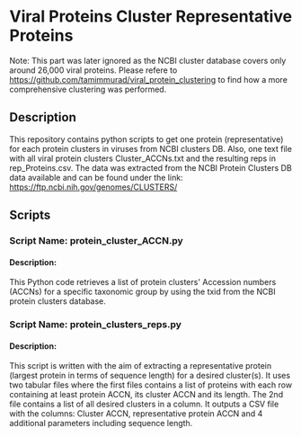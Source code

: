 # Viral Proteins Cluster Representative Proteins
Note: This part was later ignored as the NCBI cluster database covers only around 26,000 viral proteins. Please refere to https://github.com/tamimmurad/viral_protein_clustering to find how a more comprehensive clustering was performed.
## Description
This repository contains python scripts to get one protein (representative) for each protein clusters in viruses from NCBI clusters DB.
Also, one text file with all viral protein clusters Cluster_ACCNs.txt and the resulting reps in rep_Proteins.csv.
The data was extracted from the NCBI Protein Clusters DB data available and can be found under the link:
https://ftp.ncbi.nih.gov/genomes/CLUSTERS/




## Scripts

### Script Name: protein_cluster_ACCN.py

#### Description:

This Python code retrieves a list of protein clusters' Accession numbers (ACCNs) for a specific 
taxonomic group by using the txid from the NCBI protein clusters database. 


### Script Name: protein_clusters_reps.py

#### Description: 

This script is written with the aim of extracting a representative protein (largest protein in terms of sequence length) for 
a desired cluster(s). It uses two tabular files where the first files contains a list of proteins with each row containing at least
protein ACCN, its cluster ACCN and its length. The 2nd file contains a list of all desired clusters in a column.
It outputs a CSV file with the columns: Cluster ACCN, representative protein ACCN and 4 additional parameters including sequence length.
